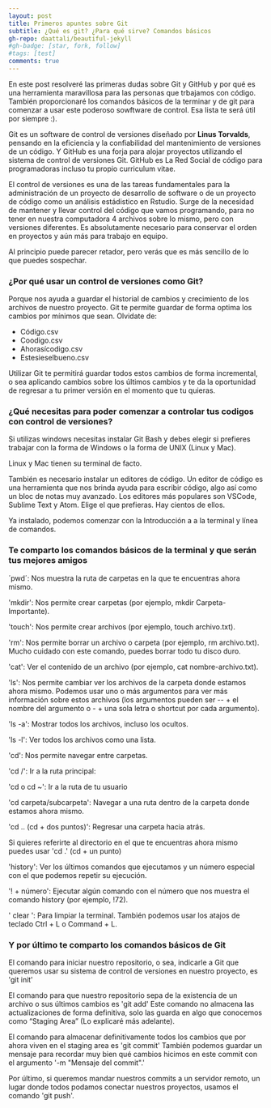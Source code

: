```yaml
---
layout: post
title: Primeros apuntes sobre Git
subtitle: ¿Qué es git? ¿Para qué sirve? Comandos básicos
gh-repo: daattali/beautiful-jekyll
#gh-badge: [star, fork, follow]
#tags: [test]
comments: true
---
```

En este post resolveré las primeras dudas sobre Git y GitHub y por qué es una herramienta maravillosa para las personas que trbajamos con código. También proporcionaré los comandos básicos de la terminar y de git para comenzar a usar este poderoso sowftware de control. Esa lista te será útil por siempre :).

Git es un software de control de versiones diseñado por **Linus Torvalds**, pensando en la eficiencia y la confiabilidad del mantenimiento de versiones de un código. Y GitHub es una forja para alojar proyectos utilizando el sistema de control de versiones Git. GitHub es La Red Social de código para programadoras incluso tu propio curriculum vitae. 

El control de versiones es una de las tareas fundamentales para la administración de un proyecto de desarrollo de software o de un proyecto de código como un análisis estádistico en Rstudio. Surge de la necesidad de mantener y llevar control del código que vamos programando, para no tener en nuestra computadora 4 archivos sobre lo mismo, pero con versiones diferentes. Es absolutamente necesario para conservar el orden en proyectos y aún más para trabajo en equipo. 

Al principio puede parecer retador, pero verás que es más sencillo de lo que puedes sospechar.

### ¿Por qué usar un control de versiones como Git? ###
Porque nos ayuda a guardar el historial de cambios y crecimiento de los archivos de nuestro proyecto. Git te permite guardar de forma optima los cambios por mínimos que sean. Olvidate de:

- Código.csv
- Coodigo.csv
- Ahorasícodigo.csv
- Estesieselbueno.csv

Utilizar Git te permitirá guardar todos estos cambios de forma incremental, o sea aplicando cambios sobre los últimos cambios y te da la oportunidad de regresar a tu primer versión en el momento que tu quieras.

### ¿Qué necesitas para poder comenzar a controlar tus codigos con control de versiones? ###

Si utilizas windows necesitas instalar Git Bash y debes elegir si prefieres trabajar con la forma de Windows o la forma de UNIX (Linux y Mac).

Linux y Mac tienen su terminal de facto.

También es necesario instalar un editores de código. Un editor de código es una herramienta que nos brinda ayuda para escribir código, algo así como un bloc de notas muy avanzado. Los editores más populares son VSCode, Sublime Text y Atom. Elige el que prefieras. Hay cientos de ellos.

Ya instalado, podemos comenzar con la Introducción a a la terminal y línea de comandos.

### Te comparto los comandos básicos de la terminal y que serán tus mejores amigos ###

´pwd´: Nos muestra la ruta de carpetas en la que te encuentras ahora mismo.

'mkdir': Nos permite crear carpetas (por ejemplo, mkdir Carpeta-Importante).

'touch': Nos permite crear archivos (por ejemplo, touch archivo.txt).

'rm': Nos permite borrar un archivo o carpeta (por ejemplo, rm archivo.txt). Mucho cuidado con este comando, puedes borrar todo tu disco duro.

'cat': Ver el contenido de un archivo (por ejemplo, cat nombre-archivo.txt).

'ls': Nos permite cambiar ver los archivos de la carpeta donde estamos ahora mismo. Podemos usar uno o más argumentos para ver más información sobre estos archivos (los argumentos pueden ser -- + el nombre del argumento o - + una sola letra o shortcut por cada argumento).

'ls -a': Mostrar todos los archivos, incluso los ocultos.

'ls -l': Ver todos los archivos como una lista.

'cd': Nos permite navegar entre carpetas.

'cd /': Ir a la ruta principal:

'cd o cd ~': Ir a la ruta de tu usuario

'cd carpeta/subcarpeta': Navegar a una ruta dentro de la carpeta donde estamos ahora mismo.

'cd .. (cd + dos puntos)': Regresar una carpeta hacia atrás.

Si quieres referirte al directorio en el que te encuentras ahora mismo puedes usar 'cd .' (cd + un punto)

'history': Ver los últimos comandos que ejecutamos y un número especial con el que podemos repetir su ejecución.

'! + número': Ejecutar algún comando con el número que nos muestra el comando history (por ejemplo, !72).

' clear ': Para limpiar la terminal. También podemos usar los atajos de teclado Ctrl + L o Command + L.

### Y por último te comparto los comandos básicos de Git ###

El comando para iniciar nuestro repositorio, o sea, indicarle a Git que queremos usar su sistema de control de versiones en nuestro proyecto, es 'git init'

El comando para que nuestro repositorio sepa de la existencia de un archivo o sus últimos cambios es 'git add'
Este comando no almacena las actualizaciones de forma definitiva, solo las guarda en algo que conocemos como “Staging Area” (Lo explicaré más adelante).

El comando para almacenar definitivamente todos los cambios que por ahora viven en el staging area es 'git commit'
También podemos guardar un mensaje para recordar muy bien qué cambios hicimos en este commit con el argumento '-m "Mensaje del commit".'

Por último, si queremos mandar nuestros commits a un servidor remoto, un lugar donde todos podamos conectar nuestros proyectos, usamos el comando 'git push'.

